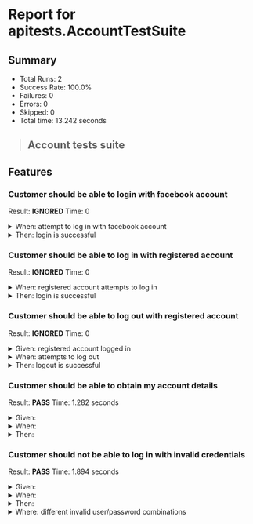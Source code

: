 # Report for apitests.AccountTestSuite

## Summary

* Total Runs: 2
* Success Rate: 100.0%
* Failures: 0
* Errors:   0
* Skipped:  0
* Total time: 13.242 seconds

> <h2>Account tests suite</h2>


## Features

### Customer should be able to login with facebook account

Result: **IGNORED**
Time: 0

<details>
<summary> When: attempt to log in with facebook account </summary>

<p>

```java
String accessToken = login(FB_ACCOUNT)
def loginResponse = accountApi.loginByEmailFB(uid, accessToken)
```

</p>

</details>

<details>
<summary> Then: login is successful </summary>

<p>

```java
loginResponse.httpStatus == SC_OK
```

</p>

</details>

### Customer should be able to log in with registered account

Result: **IGNORED**
Time: 0

<details>
<summary> When: registered account attempts to log in </summary>

<p>

```java
String accessToken = login(uid)
```

</p>

</details>

<details>
<summary> Then: login is successful </summary>

<p>

```java
accessToken != null
```

</p>

</details>

### Customer should be able to log out with registered account

Result: **IGNORED**
Time: 0

<details>
<summary> Given: registered account logged in </summary>

<p>

```java
String accessToken = login(uid)
```

</p>

</details>

<details>
<summary> When: attempts to log out </summary>

<p>

```java
def logoutResponse = accountApi.logout(uid, accessToken)
```

</p>

</details>

<details>
<summary> Then: logout is successful </summary>

<p>

```java
logoutResponse.httpStatus == SC_OK
```

</p>

</details>

### Customer should be able to obtain my account details

Result: **PASS**
Time: 1.282 seconds

<details>
<summary> Given:  </summary>

<p>

```java
given('registered account logged in')
String accessToken = login(uid)
```

</p>

</details>

<details>
<summary> When:  </summary>

<p>

```java
when('requests my account details')
def myProfileResponse = accountApi.myProfile(uid, accessToken)
```

</p>

</details>

<details>
<summary> Then:  </summary>

<p>

```java
then('my account details are returned')
myProfileResponse.httpStatus == SC_OK
jsonSlurper.parseText(myProfileResponse.body).name == uid
```

</p>

</details>

### Customer should not be able to log in with invalid credentials

Result: **PASS**
Time: 1.894 seconds

<details>
<summary> Given:  </summary>

<p>

```java
description('invalid credentials - ${account} / ${password}')
```

</p>

</details>

<details>
<summary> When:  </summary>

<p>

```java
when("customer attempts to log in with invalid user name / password combination")
def loginResponse = accountApi.login(account, password)
```

</p>

</details>

<details>
<summary> Then:  </summary>

<p>

```java
then('log in is refused')
loginResponse.httpStatus == SC_BAD_REQUEST
```

</p>

</details>

<details>
<summary> Where: different invalid user/password combinations </summary>


 | account | password |               |
 |---------|----------|---------------|
 | sofology_swk_1588253094932@tacitknowledge.com | invalidpassword | 0.654 seconds | (PASS)
 | invaliduid | 123456 | 0.611 seconds | (PASS)
 | invaliduid | invalidpassword | 0.629 seconds | (PASS)

### Customer should be able to receive recently viewed range

Result: **IGNORED**
Time: 0

<details>
<summary> Given: registered account logged in </summary>

<p>

```java
String accessToken = login(uid)
```

</p>

</details>

<details>
<summary> When: performs rdp range search </summary>

<p>

```java
rdpApi.searchAuthorized(RANGE_REVIEW, accessToken)
def myProfileResponse = accountApi.myProfile(uid, accessToken)
def recentlyViewedResponse = accountApi.recentlyViewed(accessToken)
```

</p>

</details>

<details>
<summary> Then: searched range is displayed in my account in recently viewed section </summary>

<p>

```java
responseContains(myProfileResponse.body, RANGE_REVIEW)
responseContains(recentlyViewedResponse.body, RANGE_REVIEW)
```

</p>

</details>

### Customer should be able to add address to account

Result: **IGNORED**
Time: 0

<details>
<summary> Given: registered account logged in </summary>

<p>

```java
String accessToken = login(uid)
```

</p>

</details>

<details>
<summary> When: adds customer address </summary>

<p>

```java
def response = accountApi.addAddress(uid, accessToken, addressPayload)
```

</p>

</details>

<details>
<summary> Then: address is added to account </summary>

<p>

```java
response.httpStatus == SC_CREATED
responseContains(response.body, '"lastName" : "TKLastName"')
```

</p>

</details>

### Customer should be able to retrieve stored account address

Result: **IGNORED**
Time: 0

<details>
<summary> Given: registered account with address added logged in </summary>

<p>

```java
String accessToken = login(uid)
accountApi.addAddress(uid, accessToken, addressPayload)
```

</p>

</details>

<details>
<summary> When: requests customer address </summary>

<p>

```java
def getResponse = accountApi.getAddress(uid, accessToken)
```

</p>

</details>

<details>
<summary> Then: customer address is returned </summary>

<p>

```java
getResponse.httpStatus == SC_OK
responseContains(getResponse.body, '"lastName" : "TKLastName"')
```

</p>

</details>

### Customer should be able to delete address from account

Result: **IGNORED**
Time: 0

<details>
<summary> Given: registered account with address added logged in </summary>

<p>

```java
String accessToken = login(uid)
accountApi.addAddress(uid, accessToken, addressPayload)
```

</p>

</details>

<details>
<summary> When: deletes address from address book </summary>

<p>

```java
def getResponse = accountApi.getAddress(uid, accessToken)
String addressId = jsonSlurper.parseText(getResponse.body).addresses[0].id
def deleteResponse = accountApi.deleteAddress(uid, addressId, accessToken)
getResponse = accountApi.getAddress(uid, accessToken)
```

</p>

</details>

<details>
<summary> Then: address is removed and no longer available for account </summary>

<p>

```java
deleteResponse.httpStatus == SC_OK
!responseContains(getResponse.body, '"lastName" : "TKLastName"')
```

</p>

</details>

### Customer should be able to submit customer review

Result: **IGNORED**
Time: 0

<details>
<summary> Given: registered account logged in </summary>

<p>

```java
String accessToken = login(uid)
String timestamp = timestamp()
String payload = preparePayload(USER_REVIEW_PAYLOAD, [
        timestamp: timestamp,
        uid      : uid
])
```

</p>

</details>

<details>
<summary> When: submits customer review </summary>

<p>

```java
def reviewResponse = accountApi.submitReview(accessToken, payload)
def reviewPk = adminApi.flexSearch('findCustomerReviewByHeadline.fxs', [headline: timestamp])
```

</p>

</details>

<details>
<summary> Then: customer review is stored in the database </summary>

<p>

```java
reviewResponse.httpStatus == SC_CREATED
reviewPk != null
```

</p>

</details>

### Customer should be able to get submitted customer review

Result: **IGNORED**
Time: 0

<details>
<summary> Given: registered account with customer review submitted logged in </summary>

<p>

```java
String accessToken = login(uid)
String timestamp = timestamp()
String payload = preparePayload(USER_REVIEW_PAYLOAD, [
        timestamp: timestamp,
        uid      : uid
])
accountApi.submitReview(accessToken, payload)
def reviewPk = adminApi.flexSearch('findCustomerReviewByHeadline.fxs', [headline: timestamp])
adminApi.impexImport('approveCustomerReview.impex', [pk: reviewPk])
```

</p>

</details>

<details>
<summary> When: requests customer review </summary>

<p>

```java
def reviewResponse = accountApi.getReview(accessToken)
def review = jsonSlurper.parseText(reviewResponse.body).reviews.find { it.headline.contains(timestamp) }
```

</p>

</details>

<details>
<summary> Then: customer review received with all details </summary>

<p>

```java
reviewResponse.httpStatus == SC_OK
review.category == 'Leather'
review.comment == 'Here is the customer\'s comments for the review. Can be a long text'
review.rating == 1.0
```

</p>

</details>

### Employee with customer manager role should be able to update customer email

Result: **IGNORED**
Time: 0

<details>
<summary> Given: login with employee with customer manage role </summary>

<p>

```java
String accessToken = login(CUSTOMER_MANAGER)
String newUid = "new_${uid}"
```

</p>

</details>

<details>
<summary> When: updates customer email address/uid </summary>

<p>

```java
def response = accountApi.updateEmail(uid, newUid, accessToken)
def oldCustomerPk = adminApi.flexSearch('getCustomerByUid.fxs', [uid: uid])
def newCustomerPk = adminApi.flexSearch('getCustomerByUid.fxs', [uid: newUid])
```

</p>

</details>

<details>
<summary> Then: customer email/uid is updated </summary>

<p>

```java
response.httpStatus == SC_OK
oldCustomerPk.isEmpty()
!newCustomerPk.isEmpty()
```

</p>

</details>

### Existing customer should have current store associated with account

Result: **IGNORED**
Time: 0

<details>
<summary> Given: registered existing account logged in </summary>

<p>

```java
String accessToken = login(SOFOLOGIST_USER)
```

</p>

</details>

<details>
<summary> When: request to get current store </summary>

<p>

```java
def response = storeApi.getCurrent(accessToken)
```

</p>

</details>

<details>
<summary> Then: customer selected store is received </summary>

<p>

```java
response.httpStatus == SC_OK
jsonSlurper.parseText(response.body).name == SOFOLOGIST_STORE_NAME
```

</p>

</details>

### New customer should have current store set as default

Result: **IGNORED**
Time: 0

<details>
<summary> Given: registered new account logged in </summary>

<p>

```java
String accessToken = login(uid)
```

</p>

</details>

<details>
<summary> When: request to get current store </summary>

<p>

```java
def response = storeApi.getCurrent(accessToken)
```

</p>

</details>

<details>
<summary> Then: default store is received </summary>

<p>

```java
response.httpStatus == SC_OK
jsonSlurper.parseText(response.body).name == DEFAULT_STORE_NAME
```

</p>

</details>


<small>Generated by <a href="https://github.com/renatoathaydes/spock-reports">Athaydes Spock Reports</a></small>
